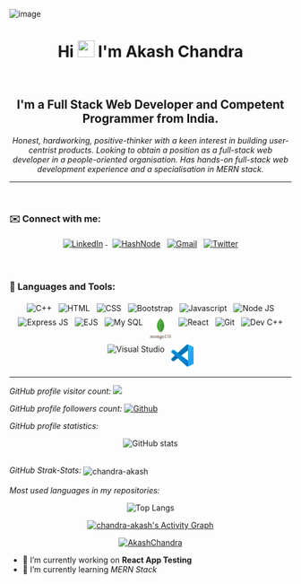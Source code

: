 ![image](https://user-images.githubusercontent.com/83694840/139875350-740f4bc2-0ef7-4ee3-8633-ce49c8c26a5d.png)

<div align="center">
  
 # Hi  <img src="https://raw.githubusercontent.com/MartinHeinz/MartinHeinz/master/wave.gif" width="30" height="30" />  I'm Akash Chandra
  
  <br />
  
  ## I'm a Full Stack Web Developer and Competent Programmer from India. <br /> 
 <i> Honest, hardworking, positive-thinker with a keen interest in building user-centrist products.
  Looking to obtain a position as a full-stack web developer in a people-oriented organisation.
   Has hands-on full-stack web development experience and a specialisation in MERN stack. </i>
  <hr />
</div>
  <br />
  

### ✉️ Connect with me:
<p align="center">
 <a href="https://www.linkedin.com/in/akash-chandra-0a0622207/" target="_blank" rel="noopener noreferrer" style=" margin-right:5px"> <img src="https://www.freeiconspng.com/thumbs/linkedin-icon/linkedin-icon-2.png" alt="LinkedIn" height="30" border-radius="10px" style="vertical-align:top; margin:4px"> </a>
 <a href="https://hashnode.com/@AkashChandraBlog" target="_blank" rel="noopener noreferrer"> <img src="https://cdn.hashnode.com/res/hashnode/image/upload/v1611902473383/CDyAuTy75.png?auto=compress" alt="HashNode" height="30" style="vertical-align:top; margin:4px"></a>
 <a href="mailto:chandra.akash020@gmail.com"> <img src="https://logos-world.net/wp-content/uploads/2020/11/Gmail-Logo.png" alt="Gmail" height="30" style="vertical-align:top; margin:4px"></a>
  <a href="https://twitter.com/AkashCh84102460"> <img src="https://spng.pngfind.com/pngs/s/103-1037817_13-twitter-icon-vector-logo-images-twitter-logo.png" alt="Twitter" height="30" style="vertical-align:top; margin:4px"></a>
</p>

<br />

### 🧰 Languages and Tools:
<p align="center">
<img src="https://camo.githubusercontent.com/56410265ad6b4b69cd9775198a6bd8b019f722812dd05c6e88918e3e37dadecf/68747470733a2f2f696d672e69636f6e73382e636f6d2f636f6c6f722f35302f3030303030302f632d706c75732d706c75732d6c6f676f2e706e67" alt="C++" height="40" style="vertical-align:top; margin:4px">
  <img src="https://camo.githubusercontent.com/91624b4794cb98081ea55063865721be4b4399472c81e66b89b37fd07aad1d92/68747470733a2f2f696d672e69636f6e73382e636f6d2f636f6c6f722f34382f3030303030302f68746d6c2d352e706e67" alt="HTML" height="40" style="vertical-align:top; margin:4px">
  <img src="https://camo.githubusercontent.com/dc75aee770dff630309493116eeebd6a39c7042e4e94780a5e6c8f107bebe76f/68747470733a2f2f696d672e69636f6e73382e636f6d2f636f6c6f722f34382f3030303030302f637373332e706e67" alt="CSS" height="40" style="vertical-align:top; margin:4px">
   <img src="https://brandslogos.com/wp-content/uploads/thumbs/bootstrap-logo-vector.svg" alt="Bootstrap" height="40" style="vertical-align:top; margin:4px">
<img src="https://tl.vhv.rs/dpng/s/456-4562295_library-of-javascript-icon-graphic-freeuse-png-files.png" alt="Javascript" height="40" style="vertical-align:top; margin:4px">
  <img src="https://camo.githubusercontent.com/03899ca15bc7682cad570e2638be85926777122dce4b90151d5efc897660d5cd/68747470733a2f2f696d672e69636f6e73382e636f6d2f636f6c6f722f34382f3030303030302f6e6f64656a732e706e67" alt="Node JS" height="40" style="vertical-align:top; margin:4px">
   <img src="https://nashvillesoftwareschool.com/images/technologies/express.png" alt="Express JS" height="40" style="vertical-align:top; margin:4px">
  <img src="https://cdn.icon-icons.com/icons2/2107/PNG/512/file_type_ejs_icon_130626.png" alt="EJS" height="40" style="vertical-align:top; margin:4px">
    <img src="https://www.pngkit.com/png/full/798-7986073_mysql-clear-mysql-logo-white-png.png" alt="My SQL" height="40" style="vertical-align:top; margin:4px">
  <img src="https://raw.githubusercontent.com/devicons/devicon/master/icons/mongodb/mongodb-original-wordmark.svg" alt="Mongo DB" height="40" style="vertical-align:top; margin:4px">
  <img src="https://camo.githubusercontent.com/38b72f440cbf774558b9399b27bf659066e94b1eddc4510a9607ced1f028f6d0/68747470733a2f2f696d672e69636f6e73382e636f6d2f636f6c6f722f34382f3030303030302f72656163742d6e61746976652e706e67" alt="React" height="40" style="vertical-align:top; margin:4px">
  <img src="https://camo.githubusercontent.com/bc60041f5ea7b022c6419b73a15aaac12a2ede682867ec0d3e3c9ec374dce54b/68747470733a2f2f696d672e69636f6e73382e636f6d2f636f6c6f722f34382f3030303030302f6769742e706e67" alt="Git" height="40" style="vertical-align:top; margin:4px">
  <img src="https://www.freeiconspng.com/thumbs/c-logo-icon/dev-visual-c-plus-plus-logo-icon-11.png" alt="Dev C++" height="40" style="vertical-align:top; margin:4px">
  <img src="https://upload.wikimedia.org/wikipedia/commons/thumb/c/cd/Visual_Studio_2017_Logo.svg/768px-Visual_Studio_2017_Logo.svg.png" alt="Visual Studio" height="40" style="vertical-align:top; margin:4px">
  <img src="https://raw.githubusercontent.com/github/explore/80688e429a7d4ef2fca1e82350fe8e3517d3494d/topics/visual-studio-code/visual-studio-code.png" alt="VS Code" height="40" style="vertical-align:top; margin:4px">
</p>
<hr />

<!-- <p align="center">
    <a href="https://github.com/chandra-akash/github-readme-streak-stats">
        <img title="🔥 Get streak stats for your profile at git.io/streak-stats" alt="Akash Chandra's streak" src="https://camo.githubusercontent.com/60af18daaeb82b76e4992c49400a2137713e554343362df75add836945f1fd52/68747470733a2f2f6769746875622d726561646d652d73747265616b2d73746174732e6865726f6b756170702e636f6d2f3f757365723d63686972616e6a6565762d746861706c6979616c267468656d653d626c61636b2d69636526686964655f626f726465723d74727565267374726f6b653d30303030266261636b67726f756e643d3036304130434430" data-canonical-src="https://github-readme-streak-stats.herokuapp.com/?user=chandra-akash&amp;theme=black-ice&amp;hide_border=false&amp;stroke=0000&amp;background=060A0CD0" style="max-width: 100%;">
    </a>
</p> -->

<i>GitHub profile visitor count: </i>
![](https://visitor-badge.laobi.icu/badge?page_id=chandra-akash.chandra-akash)

<i>GitHub profile followers count: </i>
[![Github](https://img.shields.io/github/followers/chandra-akash?label=Follow&style=social)](https://github.com/chandra-akash)

<div>
<i align="left">GitHub profile statistics: </i>
  
  <span align="center">
  
  ![GitHub stats](https://github-readme-stats.vercel.app/api?username=chandra-akash&show_icons=true&theme=ocean_dark)
    
  </span>
  
</div>
<br/>
<div>
<i align="left">GitHub Strak-Stats: </i>
<img align="center" src="https://github-readme-streak-stats.herokuapp.com/?user=chandra-akash&theme=synthwave" alt="chandra-akash" />  
</div>
  <br/>
<div>
<i align="left">Most used languages in my repositories: </i>
  
  <span align="center">
  
![Top Langs](https://github-readme-stats.vercel.app/api/top-langs/?username=chandra-akash&theme=tokyonight)
    
   </span>
  
</div>  

<div align="center"> <a href="https://github.com/chandra-akash/github-readme-activity-graph"><img alt="chandra-akash's Activity Graph" src="https://activity-graph.herokuapp.com/graph?username=chandra-akash&bg_color=1F222E&color=F8D866&line=F85D7F&point=FFFFFF&hide_border=true" /></a> </div> 

<p align="center"> <a href="https://github.com/ryo-ma/github-profile-trophy"><img src="https://github-profile-trophy.vercel.app/?username=chandra-akash" alt="AkashChandra" /></a> </p>

- 🔭 I’m currently working on <b>React App Testing</b>
- 🌱 I’m currently learning <i>MERN Stack</i>

<!--
**chandra-akash/chandra-akash** is a ✨ _special_ ✨ repository because its `README.md` (this file) appears on your GitHub profile.

Here are some ideas to get you started:

- 🔭 I’m currently working on ...
- 🌱 I’m currently learning ...
- 👯 I’m looking to collaborate on ...
- 🤔 I’m looking for help with ...
- 💬 Ask me about ...
- 📫 How to reach me: ...
- 😄 Pronouns: ...
- ⚡ Fun fact: ...
-->
